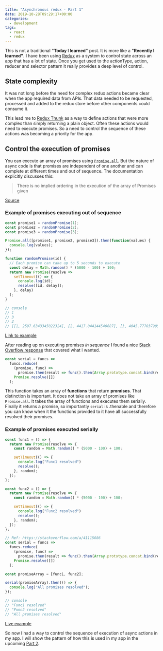 ```yaml
---
title: "Asynchronous redux - Part 1"
date: 2019-10-28T09:29:17+00:00
categories:
  - development
tags:
  - react
  - redux
---
```


This is not a traditional **"Today I learned"** post. It is more like a **"Recently I learned"**. I have been using [Redux](https://redux.js.org/) as a system to control state across an app that has a lot of state. Once you get used to the actionType, action, reducer and selector pattern it really provides a deep level of control. 

## State complexity

It was not long before the need for complex redux actions became clear when the app required data from APIs. That data needed to be requested, processed and added to the redux store before other components could consume it. 

This lead me to [Redux Thunk](https://github.com/reduxjs/redux-thunk) as a way to define actions that were more complex than simply returning a plain object. Often these actions would need to execute promises. So a need to control the sequence of these actions was becoming a priority for the app.
<!--more-->

## Control the execution of promises

You can execute an array of promises using [`Promise.all`](https://developer.mozilla.org/en-US/docs/Web/JavaScript/Reference/Global_Objects/Promise/all). But the nature of async code is that promises are independent of one another and can complete at different times and out of sequence. The documentation explicitly discusses this:

> There is no implied ordering in the execution of the array of Promises given

[Source](https://developer.mozilla.org/en-US/docs/Web/JavaScript/Reference/Global_Objects/Promise/all)

### Example of promises executing out of sequence

```javascript
const promise1 = randomPromise(1);
const promise2 = randomPromise(2);
const promise3 = randomPromise(3);

Promise.all([promise1, promise2, promise3]).then(function(values) {
  console.log(values);
});

function randomPromise(id) {
  // Each promise can take up to 5 seconds to execute
  const delay = Math.random() * (5000 - 100) + 100;
  return new Promise(resolve =>
    setTimeout(() => {
      console.log(id);
      resolve([id, delay]);
    }, delay)
  );
}

// console
// 1
// 3
// 2
// [[1, 2597.6343345022324], [2, 4417.044144540687], [3, 4045.777037995134]]

```
[Link to example](https://jsbin.com/jabihuwesu/edit?js,console)

After reading up on executing promises *in sequence* I found a nice [Stack Overflow response](https://stackoverflow.com/a/41115086) that covered what I wanted.

```javascript
const serial = funcs =>
  funcs.reduce(
    (promise, func) =>
      promise.then(result => func().then(Array.prototype.concat.bind(result))),
    Promise.resolve([])
  );
```

This function takes an array of **functions** that return **promises**. That distinction is important. It does not take an array of promises like `Promise.all`. It takes the array of functions and executes them serially. Finally it returns a promise, so importantly `serial` is .thenable and therefore you can know when it the functions provided to it have all successfully resolved their promises.

### Example of promises executed serially

```javascript
const func1 = () => {
  return new Promise(resolve => {
    const random = Math.random() * (5000 - 100) + 100;

    setTimeout(() => {
      console.log("Func1 resolved")
      resolve();
    }, random);
  });
};

const func2 = () => {
  return new Promise(resolve => {
    const random = Math.random() * (5000 - 100) + 100;

    setTimeout(() => {
      console.log("Func2 resolved")
      resolve();
    }, random);
  });
};

// Ref: https://stackoverflow.com/a/41115086
const serial = funcs =>
  funcs.reduce(
    (promise, func) =>
      promise.then(result => func().then(Array.prototype.concat.bind(result))),
    Promise.resolve([])
  );

const promiseArray = [func1, func2];

serial(promiseArray).then(() => {
  console.log("All promises resolved");
});

// console
// "Func1 resolved"
// "Func2 resolved"
// "All promises resolved"
```

[Live example](https://jsbin.com/sikacovila/edit?js,console)

So now I had a way to control the sequence of execution of async actions in my app. I will show the pattern of how this is used in my app in the upcoming [Part 2](https://til.neilmagee.com/post/aynchronous-redux-pt2/).